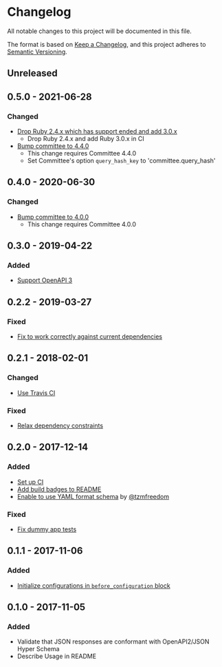 # Changelog

All notable changes to this project will be documented in this file.

The format is based on [Keep a Changelog](https://keepachangelog.com/en/1.0.0/),
and this project adheres to [Semantic Versioning](https://semver.org/spec/v2.0.0.html).

## Unreleased

## 0.5.0 - 2021-06-28
### Changed

- [Drop Ruby 2.4.x which has support ended and add 3.0.x](https://github.com/kymmt90/schema_conformist/pull/22)
  - Drop Ruby 2.4.x and add Ruby 3.0.x in CI
- [Bump committee to 4.4.0](https://github.com/kymmt90/schema_conformist/pull/21)
  - This change requires Committee 4.4.0
  - Set Committee's option `query_hash_key` to 'committee.query_hash'

## 0.4.0 - 2020-06-30

### Changed

- [Bump committee to 4.0.0](https://github.com/kymmt90/schema_conformist/pull/18)
  - This change requires Committee 4.0.0

## 0.3.0 - 2019-04-22

### Added

- [Support OpenAPI 3](https://github.com/kymmt90/schema_conformist/pull/15)

## 0.2.2 - 2019-03-27

### Fixed

- [Fix to work correctly against current dependencies](https://github.com/kymmt90/schema_conformist/pull/11)

## 0.2.1 - 2018-02-01

### Changed

- [Use Travis CI](https://github.com/kymmt90/schema_conformist/pull/8)

### Fixed

- [Relax dependency constraints](https://github.com/kymmt90/schema_conformist/pull/7)

## 0.2.0 - 2017-12-14

### Added

- [Set up CI](https://github.com/kymmt90/schema_conformist/pull/2)
- [Add build badges to README](https://github.com/kymmt90/schema_conformist/pull/3)
- [Enable to use YAML format schema](https://github.com/kymmt90/schema_conformist/pull/5) by [@tzmfreedom](https://github.com/tzmfreedom)

### Fixed

- [Fix dummy app tests](https://github.com/kymmt90/schema_conformist/pull/4)

## 0.1.1 - 2017-11-06

### Added

- [Initialize configurations in `before_configuration` block](https://github.com/kymmt90/schema_conformist/pull/1)

## 0.1.0 - 2017-11-05

### Added

- Validate that JSON responses are conformant with OpenAPI2/JSON Hyper Schema
- Describe Usage in README
